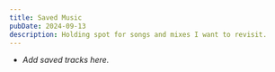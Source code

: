 ```yaml
---
title: Saved Music
pubDate: 2024-09-13
description: Holding spot for songs and mixes I want to revisit.
---
```


- _Add saved tracks here._
